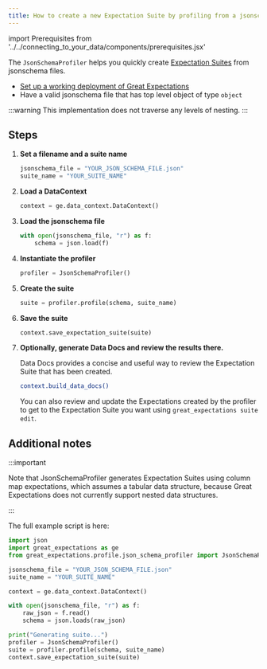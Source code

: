```yaml
---
title: How to create a new Expectation Suite by profiling from a jsonschema file
---
```

import Prerequisites from '../../connecting_to_your_data/components/prerequisites.jsx'

The ``JsonSchemaProfiler`` helps you quickly create [Expectation Suites](../../../reference/expectations/expectations.md) from jsonschema files.

<Prerequisites>

  - [Set up a working deployment of Great Expectations](../../../tutorials/getting_started/intro.md)
  - Have a valid jsonschema file that has top level object of type `object`

</Prerequisites>

:::warning 
This implementation does not traverse any levels of nesting.
:::

Steps
-----

1. **Set a filename and a suite name**

    ```python
    jsonschema_file = "YOUR_JSON_SCHEMA_FILE.json"
    suite_name = "YOUR_SUITE_NAME"
    ```

2. **Load a DataContext**

    ```python
    context = ge.data_context.DataContext()
    ```

3. **Load the jsonschema file**

    ```python
    with open(jsonschema_file, "r") as f:
        schema = json.load(f)
    ```

4. **Instantiate the profiler**

    ```python
    profiler = JsonSchemaProfiler()
    ```

5. **Create the suite**

    ```python
    suite = profiler.profile(schema, suite_name)
    ```

6. **Save the suite**

    ```python
    context.save_expectation_suite(suite)
    ```

7. **Optionally, generate Data Docs and review the results there.**

    Data Docs provides a concise and useful way to review the Expectation Suite that has been created.

    ```bash
    context.build_data_docs()
    ```

     You can also review and update the Expectations created by the profiler to get to the Expectation Suite you want using ``great_expectations suite edit``.

Additional notes
----------------

:::important

Note that JsonSchemaProfiler generates Expectation Suites using column map expectations, which assumes a tabular data structure, because Great Expectations does not currently support nested data structures.

:::

The full example script is here:

```python
import json
import great_expectations as ge
from great_expectations.profile.json_schema_profiler import JsonSchemaProfiler

jsonschema_file = "YOUR_JSON_SCHEMA_FILE.json"
suite_name = "YOUR_SUITE_NAME"

context = ge.data_context.DataContext()

with open(jsonschema_file, "r") as f:
    raw_json = f.read()
    schema = json.loads(raw_json)

print("Generating suite...")
profiler = JsonSchemaProfiler()
suite = profiler.profile(schema, suite_name)
context.save_expectation_suite(suite)
```

